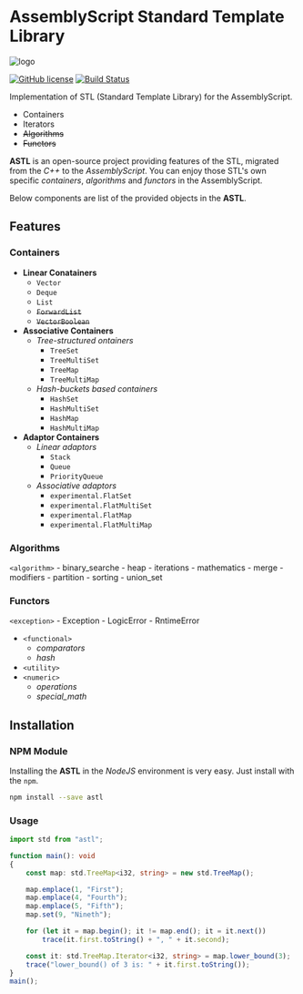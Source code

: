 # AssemblyScript Standard Template Library
![logo](https://user-images.githubusercontent.com/13158709/98328610-7b5f4d00-2039-11eb-8135-6cf8100a12b3.png)

[![GitHub license](https://img.shields.io/badge/license-MIT-blue.svg)](https://github.com/samchon/astl/blob/master/LICENSE)
[![Build Status](https://github.com/samchon/astl/workflows/build/badge.svg)](https://github.com/samchon/astl/actions?query=workflow%3Abuild)

Implementation of STL (Standard Template Library) for the AssemblyScript.

  - Containers
  - Iterators
  - ~~Algorithms~~
  - ~~Functors~~

**ASTL** is an open-source project providing features of the STL, migrated from the *C++* to the *AssemblyScript*. You can enjoy those STL's own specific *containers*, *algorithms* and *functors* in the AssemblyScript.

Below components are list of the provided objects in the **ASTL**.




## Features
### Containers
  - **Linear Conatainers**
    - `Vector`
    - `Deque`
    - `List`
    - ~~`ForwardList`~~
    - ~~`VectorBoolean`~~
  - **Associative Containers**
    - *Tree-structured ontainers*
      - `TreeSet`
      - `TreeMultiSet`
      - `TreeMap`
      - `TreeMultiMap`
    - *Hash-buckets based containers*
      - `HashSet`
      - `HashMultiSet`
      - `HashMap`
      - `HashMultiMap`
  - **Adaptor Containers**
    - *Linear adaptors*
      - `Stack`
      - `Queue`
      - `PriorityQueue`
    - *Associative adaptors*
      - `experimental.FlatSet`
      - `experimental.FlatMultiSet`
      - `experimental.FlatMap`
      - `experimental.FlatMultiMap`

### Algorithms
  `<algorithm>`
    - binary_searche
    - heap
    - iterations
    - mathematics
    - merge
    - modifiers
    - partition
    - sorting
    - union_set

### Functors
  `<exception>`
    - Exception
      - LogicError
      - RntimeError
  - `<functional>`
    - *comparators*
    - *hash*
  - `<utility>`
  - `<numeric>`
    - *operations*
    - *special_math*




## Installation
### NPM Module
Installing the **ASTL** in the *NodeJS* environment is very easy. Just install with the `npm`.

```bash
npm install --save astl
```
### Usage
```typescript
import std from "astl";

function main(): void
{
    const map: std.TreeMap<i32, string> = new std.TreeMap();

    map.emplace(1, "First");
    map.emplace(4, "Fourth");
    map.emplace(5, "Fifth");
    map.set(9, "Nineth");

    for (let it = map.begin(); it != map.end(); it = it.next())
        trace(it.first.toString() + ", " + it.second);

    const it: std.TreeMap.Iterator<i32, string> = map.lower_bound(3);
    trace("lower_bound() of 3 is: " + it.first.toString());
}
main();
```